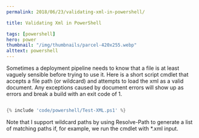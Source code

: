 ```yaml
---
permalink: 2018/06/23/validating-xml-in-powershell/

title: Validating Xml in PowerShell

tags: [powershell]
hero: power
thumbnail: "/img/thumbnails/parcel-420x255.webp"
alttext: powershell
---
```


Sometimes a deployment pipeline needs to know that a file is at least vaguely sensible before trying to use it. Here is a
short script cmdlet that accepts a file path (or wildcard) and attempts to load the xml as a valid document. Any exceptions
caused by document errors will show up as errors and break a build with an exit code of 1.

```powershell

{% include 'code/powershell/Test-XML.ps1' %}

```

Note that I support wildcard paths by using Resolve-Path to generate a list of matching paths if, for example, we run the cmdlet
with \*.xml input.
